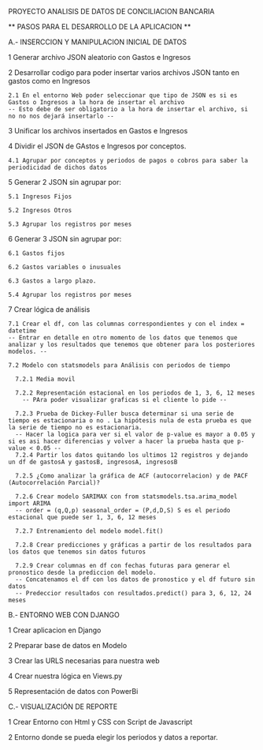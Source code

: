 PROYECTO ANALISIS DE DATOS DE CONCILIACION BANCARIA

** PASOS PARA EL DESARROLLO DE LA APLICACION **

A.- INSERCCION Y MANIPULACION INICIAL DE DATOS

  1 Generar archivo JSON aleatorio con Gastos e Ingresos
  
  2 Desarrollar codigo para poder insertar varios archivos JSON tanto en gastos como en Ingresos
  
    2.1 En el entorno Web poder seleccionar que tipo de JSON es si es Gastos o Ingresos a la hora de insertar el archivo
    -- Esto debe de ser obligatorio a la hora de insertar el archivo, si no no nos dejará insertarlo --
    
  3 Unificar los archivos insertados en Gastos e Ingresos
  
  4 Dividir el JSON de GAstos e Ingresos por conceptos.
  
    4.1 Agrupar por conceptos y periodos de pagos o cobros para saber la periodicidad de dichos datos
    
  5 Generar 2 JSON sin agrupar por:
  
    5.1 Ingresos Fijos
    
    5.2 Ingresos Otros

    5.3 Agrupar los registros por meses
    
  6 Generar 3 JSON sin agrupar por:
  
    6.1 Gastos fijos
    
    6.2 Gastos variables o inusuales
    
    6.3 Gastos a largo plazo.

    5.4 Agrupar los registros por meses

  7 Crear lógica de análisis

    7.1 Crear el df, con las columnas correspondientes y con el index = datetime
    -- Entrar en detalle en otro momento de los datos que tenemos que analizar y los resultados que tenemos que obtener para los posteriores modelos. --

    7.2 Modelo con statsmodels para Análisis con periodos de tiempo
    
      7.2.1 Media movil

      7.2.2 Representación estacional en los periodos de 1, 3, 6, 12 meses
        -- PAra poder visualizar graficas si el cliente lo pide --

      7.2.3 Prueba de Dickey-Fuller busca determinar si una serie de tiempo es estacionaria o no . La hipótesis nula de esta prueba es que la serie de tiempo no es estacionaria.
      -- Hacer la logica para ver si el valor de p-value es mayor a 0.05 y si es asi hacer diferencias y volver a hacer la prueba hasta que p-value < 0.05 --
      7.2.4 Partir los datos quitando los ultimos 12 registros y dejando un df de gastosA y gastosB, ingresosA, ingresosB

      7.2.5 ¿Como analizar la gráfica de ACF (autocorrelacion) y de PACF (Autocorrelación Parcial)?

      7.2.6 Crear modelo SARIMAX con from statsmodels.tsa.arima_model import ARIMA
      -- order = (q,Q,p) seasonal_order = (P,d,D,S) S es el periodo estacional que puede ser 1, 3, 6, 12 meses
      
      7.2.7 Entrenamiento del modelo model.fit()

      7.2.8 Crear predicciones y gráficas a partir de los resultados para los datos que tenemos sin datos futuros

      7.2.9 Crear columnas en df con fechas futuras para generar el pronostico desde la prediccion del modelo.
      -- Concatenamos el df con los datos de pronostico y el df futuro sin datos
      -- Predeccior resultados con resultados.predict() para 3, 6, 12, 24 meses

      

    
    
B.- ENTORNO WEB CON DJANGO

  1 Crear aplicacion en Django
  
  2 Preparar base de datos en Modelo
  
  3 Crear las URLS necesarias para nuestra web
  
  4 Crear nuestra lógica en Views.py

  5 Representación de datos con PowerBi


C.- VISUALIZACIÓN DE REPORTE

  1 Crear Entorno con Html y CSS con Script de Javascript

  2 Entorno donde se pueda elegir los periodos y datos a reportar.
